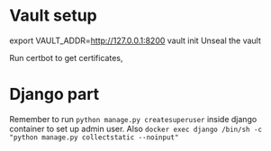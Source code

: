 # Vault setup
export VAULT_ADDR=http://127.0.0.1:8200
vault init
Unseal the vault

Run certbot to get certificates,

# Django part
Remember to run `python manage.py createsuperuser` inside django container to set up admin user.
Also `docker exec django /bin/sh -c "python manage.py collectstatic --noinput"`



